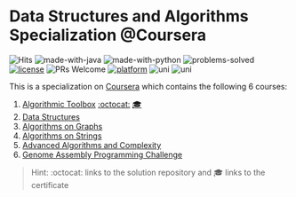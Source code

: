 # Data Structures and Algorithms Specialization @Coursera

![Hits](https://hits.seeyoufarm.com/api/count/incr/badge.svg?url=https://github.com/anishLearnsToCode/data-structures-algorithms)
![made-with-java](https://img.shields.io/badge/Made%20with-Java-1f425f.svg)
![made-with-python](https://img.shields.io/badge/Made%20with-Python-1f425f.svg)
![problems-solved](https://img.shields.io/badge/Problems%20Solved-100%25-1abc9c.svg)
[![license](https://img.shields.io/badge/LICENSE-MIT-<COLOR>.svg)](LICENSE)
![PRs Welcome](https://img.shields.io/badge/PRs-welcome-brightgreen.svg)
[![platform](https://img.shields.io/badge/Platform-Coursera-1f72ff.svg)](https://www.coursera.org/specializations/data-structures-algorithms)
![uni](https://img.shields.io/badge/Partner-University%20California%20San%20Deigo-1f72ff.svg)
![uni](https://img.shields.io/badge/Partner-National%20Research%20University%20Higher%20School%20Economics-1f72ff.svg)

This is a specialization on 
[Coursera](https://www.coursera.org/specializations/data-structures-algorithms) 
which contains the following 6 courses:

1. [Algorithmic Toolbox](https://www.coursera.org/learn/algorithmic-toolbox?specialization=data-structures-algorithms) [:octocat:](https://github.com/anishLearnsToCode/algorithmic-toolbox) [🎓](http://coursera.org/verify/UWWDZKHQA86D)
1. [Data Structures](https://www.coursera.org/learn/data-structures?specialization=data-structures-algorithms)
1. [Algorithms on Graphs](https://www.coursera.org/learn/algorithms-on-graphs?specialization=data-structures-algorithms)
1. [Algorithms on Strings](https://www.coursera.org/learn/algorithms-on-strings?specialization=data-structures-algorithms) 
1. [Advanced Algorithms and Complexity](https://www.coursera.org/learn/advanced-algorithms-and-complexity)
1. [Genome Assembly Programming Challenge](https://www.coursera.org/learn/assembling-genomes)

> Hint: :octocat: links to the solution repository and 🎓 links to the certificate
